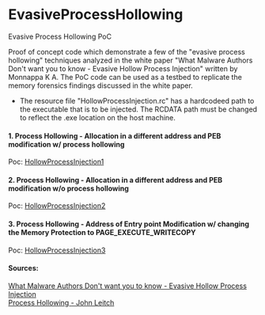 # EvasiveProcessHollowing
Evasive Process Hollowing PoC

Proof of concept code which demonstrate a few of the "evasive process hollowing" techniques analyzed in the white paper "What Malware Authors Don't want you to know - Evasive Hollow Process Injection" written by Monnappa K A.  The PoC code can be used as a testbed to replicate the memory forensics findings discussed in the white paper.

* The resource file "HollowProcessInjection.rc" has a hardcodeed path to the executable that is to be injected.  The RCDATA path must be changed to reflect the .exe location on the host machine.  
#### 1. Process Hollowing - Allocation in a different address and PEB modification w/ process hollowing
Poc: [HollowProcessInjection1](https://github.com/reevesrs24/EvasiveProcessHollowing/tree/master/HollowProcessInjection1)

#### 2. Process Hollowing - Allocation in a different address and PEB modification w/o process hollowing
Poc: [HollowProcessInjection2](https://github.com/reevesrs24/EvasiveProcessHollowing/tree/master/HollowProcessInjection2)

#### 3. Process Hollowing - Address of Entry point Modification w/ changing the Memory Protection to PAGE_EXECUTE_WRITECOPY
Poc: [HollowProcessInjection3](https://github.com/reevesrs24/EvasiveProcessHollowing/tree/master/HollowProcessInjection3)


#### Sources:
[What Malware Authors Don't want you to know - Evasive Hollow Process Injection](https://www.blackhat.com/docs/asia-17/materials/asia-17-KA-What-Malware-Authors-Don't-Want-You-To-Know-Evasive-Hollow-Process-Injection-wp.pdf)\
[Process Hollowing - John Leitch](https://www.autosectools.com/process-hollowing.pdf)
